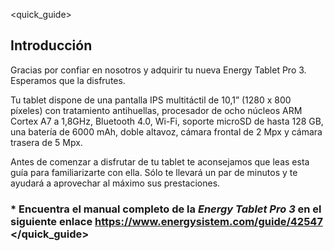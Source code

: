 <quick_guide>
## Introducción
Gracias por confiar en nosotros y adquirir tu nueva Energy Tablet Pro 3. Esperamos que la disfrutes.

Tu tablet dispone de una pantalla IPS multitáctil de 10,1” (1280 x 800 píxeles) con tratamiento antihuellas, procesador de ocho núcleos ARM Cortex A7 a 1,8GHz, Bluetooth 4.0, Wi-Fi, soporte microSD de hasta 128 GB, una batería de 6000 mAh, doble altavoz, cámara frontal de 2 Mpx y cámara trasera de 5 Mpx.

Antes de comenzar a disfrutar de tu tablet te aconsejamos que leas esta guía para familiarizarte con ella. Sólo te llevará un par de minutos y te ayudará a aprovechar al máximo sus prestaciones.

### <unique> * Encuentra el manual completo de la *Energy Tablet Pro 3* en el siguiente enlace https://www.energysistem.com/guide/42547 </unique></quick_guide>
